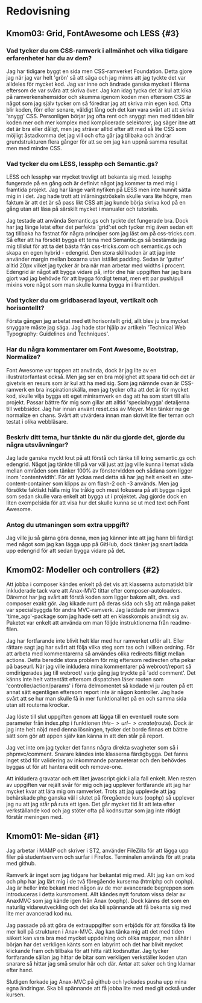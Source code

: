 Redovisning
====================================
 
Kmom03: Grid, FontAwesome och LESS  {#3}
------------------------------------
### Vad tycker du om CSS-ramverk i allmänhet och vilka tidigare erfarenheter har du av dem?
Jag har tidigare byggt en sida men CSS-ramverket Foundation. Detta gjore jag när jag var helt 'grön' så att säga och jag minns att jag tyckte det var alldeles för mycket kod. Jag var inne och ändrade ganska mycket i filerna eftersom de var svåra att skriva över. Jag kan idag tycka det är kul att kika på ramverkenshemsidor och skumma igenom koden men eftersom CSS är något som jag själv tycker om så föredrar jag att skriva min egen kod. Ofta blir koden, förr eller senare, väldigt lång och det kan vara svårt att att skriva 'snygg' CSS. Personligen börjar jag ofta rent och snyggt men med tiden blir koden mer och mer komplex med komplicerade selektorer, jag säger itne att det är bra eller dåligt, men jag strävar alltid efter att med så lite CSS som möjligt åstadkomma det jag vill och ofta går jag tillbaka och ändrar grundstrukturen flera gånger för att se om jag kan uppnå samma resultat men med mindre CSS.
### Vad tycker du om LESS, lessphp och Semantic.gs?
LESS och lessphp var mycket trevligt att bekanta sig med. lessphp fungerade på en gång och är definivt något jag kommer ta med mig i framtida projekt. Jag har länge varit nyfiken på LESS men inte hunnit sätta mig in i det. Jag hade trott att inlärningströskeln skulle vara lite högre, men faktum är att det är så pass likt CSS att jag kunde börja skriva kod på en gång utan att läsa på särskilt mycket i manualer och tutorials.

Jag testade att använda Semantic.gs och tyckte det fungerade bra. Dock har jag länge letat efter det perfekta 'grid':et och tycker mig även sedan ett tag tillbaka ha fastnat för några principer som jag läst om på css-tricks.com. Så efter att ha försökt bygga ett tema med Semantic.gs så bestämda jag mig tillslut för att ta det bästa från css-tricks.com och semantic.gs och skapa en egen hybrid - edengrid. Den stora skillnaden är att jag inte använder margin mellan boxarna utan istället padding. Sedan är 'gutter' alltid 20px vilket jag tycker är bra när man arbetar med widths i procent. Edengrid är något att bygga vidare på, inför dne här uppgiften har jag bara gjort vad jag behövde för att bygga fördigt temat, men ett par push/pull mixins vore något som man skulle kunna bygga in i framtiden.
### Vad tycker du om gridbaserad layout, vertikalt och horisontellt?
Första gången jag arbetat med ett horisontellt grid, allt blev ju bra mycket snyggare måste jag säga. Jag hade stor hjälp av artikeln 'Technical Web Typography: Guidelines and Techniques'.
### Har du några kommentarer om Font Awesome, Bootstrap, Normalize?
Font Awesome var toppen att använda, dock är jag lite av en illustratorfantast också. Men jag ser en bra möjlighet att spara tid och det är givetvis en resurs som är kul att ha med sig. Som jag nämnde ovan är CSS-ramverk en bra inspirationskälla, men jag tycker ofta att det är för mycket kod, skulle vilja bygga ett eget miniramverk en dag att ha som start till alla projekt. Passar bättre för mig som gillar att alltid 'specialbygga' detaljerna till webbsidor. Jag har innan använt reset.css av Meyer. Men tänker nu ge normalize en chans. Svårt att utvärdera innan man skrivit lite fler teman och testat i olika webbläsare.
### Beskriv ditt tema, hur tänkte du när du gjorde det, gjorde du några utsvävningar?
Jag lade ganska myckt krut på att förstå och tänka till kring semantic.gs och edengrid. Något jag tänkte till på var väl just att jag ville kunna i temat växla mellan områden som tänker 100% av fönstervidden och sådana som ligger inom 'contentwidth'. För att lyckas med detta så har jag helt enkelt en .site-content-container som klipps av om flash-2 och -3 används. Men jag försökte faktiskt hålla mig lite tråkig och mest fokusera på att bygga något som sedan skulle vara enkelt att bygga ut i projektet. Jag gjorde dock en liten exempelsida för att visa hur det skulle kunna se ut med text och Font Awesome.
### Antog du utmaningen som extra uppgift?
Jag ville ju så gärna göra denna, men jag känner inte att jag hann bli färdigt med något som jag kan lägga upp på GitHub, dock tänker jag snart ladda upp edengrid för att sedan bygga vidare på det. 
 
Kmom02: Modeller och controllers  {#2}
------------------------------------
Att jobba i composer kändes enkelt på det vis att klasserna automatiskt blir inkluderade tack vare att Anax-MVC tittar efter composer-autoloaders. Däremot har jag svårt att förstå koden som ligger bakom allt, dvs. vad composer exakt gör. Jag kikade runt på deras sida och såg att många paket var specialbyggda för andra MVC-ramverk. Jag laddade ner jimmiw:s 'time_ago'-package som jag hade sett att en klasskompis användt sig av. Paketet var enkelt att använda om man följde instruktionerna från readme-filen.

Jag har fortfarande inte blivit helt klar med hur ramverket utför allt. Eller rättare sagt jag har svårt att följa vilka steg som tas och i vilken ordning. För att arbeta med kommentarerna så användes olika redirects flitigt mellan actions. Detta beredde stora problem för mig eftersom redirecten ofta pekar på baseurl. När jag ville inkludera mina kommentarer på webroot/report så omdirigerades jag till webroot/ varje gång jag tryckte på 'add comment'. Det känns inte helt vattentätt eftersom dispatchen läser routen som 'controller/action/params' i förra delmomentet så kodade vi ju routen på ett annat sätt egentligen eftersom report inte är någon kontroller. Jag hade svårt att se hur man skulle få in mer funktionalitet på en och samma sida utan att routerna krockar.

Jag löste till slut uppgiften genom att lägga till en eventuell route som parameter från index.php i funktionen $this->url->create($route). Dock är jag inte helt nöjd med denna lösningen, tycker det borde finnas ett bättre sätt som gör att appen själv kan känna in att den står på report.

Jag vet inte om jag tycker det fanns några direkta svagheter som så i phpmvc/comment. Snarare kändes inte klasserna färdigbygga. Det fanns inget stöd för validering av inkommande parameterar och den behövdes byggas ut för att hantera edit och remove-one.

Att inkludera gravatar och ett litet javascript gick i alla fall enkelt. Men resten av uppgiften var rejält svår för mig och jag upplever fortfarande att jag har mycket kvar att lära mig om ramverket. Trots att jag upplevde att jag behärskade php ganska väl i slutet på föregående kurs (oophp) så upplever jag nu att jag står på ruta ett igen. Det går mycket tid åt att leta efter verkställande kod och jag stöter ofta på kodnsuttar som jag inte ritkigt förstår meningen med.
 

Kmom01: Me-sidan  {#1}
------------------------------------
 
Jag arbetar i MAMP och skriver i ST2, använder FileZilla för att lägga upp filer på studentservern och surfar i Firefox. Terminalen används för att prata med github.

Ramverk är inget som jag tidgare har bekantat mig med. Allt jag kan om kod och php har jag lärt mig i de två föregående kurserna (htmlphp och oophp). Jag är heller inte bekant med någon av de mer avancerade begreppen som introduceras i detta kursmoment. Allt kändes nytt forutom vissa delar av AnaxMVC som jag kände igen från Anax (oophp). Dock känns det som en naturlig vidareutveckling och det ska bli spännande att få bekanta sig med lite mer avancerad kod nu. 

Jag passade på att göra de extrauppgifter som erbjöds för att försöka få lite mer koll på strukturen i Anax-MVC. Jag kan tänka mig att det med tiden säkert kan vara bra med mycket uppdelning och olika mappar, men såhär i början har det verkligen känts som en labyrint och det har blivit mycket klickande fram och tillbaka för att hitta rätt kodsnuttar. Jag tycker fortfarande sällan jag hittar de bitar som verkligen verkställer koden utan snarare så hittar jag små smulor här och där. Antar att saker och ting klarnar efter hand.

Slutligen forkade jag Anax-MVC på github och lyckades pusha upp mina egna ändringar. Ska bli spännande att få jobba lite med med git också under kursen.
 
